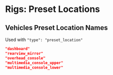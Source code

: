 # Rigs: Preset Locations

## Vehicles Preset Location Names
Used with `"type": "preset_location"`

```json
"dashboard"
"rearview_mirror"
"overhead_console"
"multimedia_console_upper"
"multimedia_console_lower"
```